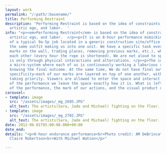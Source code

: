 ```yaml
---
layout: work
permalink: "/:path/:basename/"
title: Performing Restraint
description: 'Performing Restraint is based on the idea of constraints, ownership,
  artistic ego, and labor.  '
info: "<p><em>Performing Restraint</em> is based on the idea of constraints, ownership,
  artistic ego, and labor.  </p><p>It is an 8-hour performance mimicking the structure
  of a typical 9a-5p job located in a generic construction site/office space. We wear
  the same outfit making us into one unit. We have a specific task every hour (creating
  marks on the wall, trading places, removing previous marks, etc.), while tied to
  each other (every hour the rope is shortened). We are not aloud to speak. Communication
  is only through physical interactions and altercations. </p><p>The idea is to create
  a micro-system where each of us is continuously working a laborious routine, without
  knowing the final outcome. At the same time, We do not have final authorship or
  specificity—each of our marks are layered on top of one another, with no one’s hand
  taking priority. Viewers are allowed to enter the space and interact. At the end
  of the performance we leave the space exactly how it is. What is left is the residue
  of the performance, the mark of our actions, and the visual product of our labor.</p>"
carousel:
- template: image
  src: "/assets/images/_mg_2695.JPG"
  alt_text: The artists(Sara, Jade and Michael) fighting on the floor.
- template: image
  src: "/assets/images/_mg_2702.JPG"
  alt_text: The artists(Sara, Jade and Michael) fighting on the floor.
date: 2012-06-01T05:00:00.000+00:00
date_end: 
details: "<p>8-hour endurance performance<br>Photo credit: AM DeBrincat<br>Video credit:
  Claire Robertson<br>With Michael Watson</p>"

---
```

